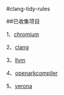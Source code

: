 #clang-tidy-rules  

##已收集项目

1、[chromium](https://github.com/chromium/chromium)

2、[clang](https://github.com/llvm-mirror/clang)

3、[llvm](https://github.com/llvm-mirror/llvm)

4、[openarkcompiler](https://gitee.com/harmonyos/OpenArkCompiler)

5、[verona](https://github.com/microsoft/verona)
